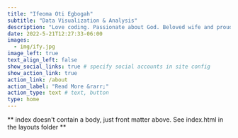 ```yaml
---
title: "Ifeoma Oti Egbogah"
subtitle: "Data Visualization & Analysis"
description: "Love coding. Passionate about God. Beloved wife and proud mom."
date: 2022-5-21T12:27:33-06:00
images:
  - img/ify.jpg
image_left: true
text_align_left: false
show_social_links: true # specify social accounts in site config
show_action_link: true
action_link: /about
action_label: "Read More &rarr;"
action_type: text # text, button
type: home
---
```


** index doesn't contain a body, just front matter above.
See index.html in the layouts folder **
